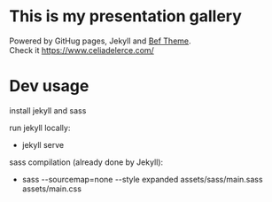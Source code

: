 # This is my presentation gallery

Powered by GitHug pages, Jekyll and [Bef Theme](https://artemsheludko.github.io/bef/).  
Check it https://www.celiadelerce.com/

# Dev usage
install jekyll and sass  

run jekyll locally:
- jekyll serve

sass compilation (already done by Jekyll):
- sass --sourcemap=none --style expanded assets/sass/main.sass assets/main.css

